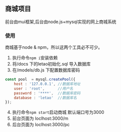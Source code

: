 ## 商城项目

前台由mui框架,后台由node.js+mysql实现的网上商城系统

### 使用

商城基于node & npm，所以这两个工具必不可少。

1. 执行命令`npm i`安装依赖
2. 将/docs 下的letao初始化.sql 导入数据库
3. 在/models/db.js 下配置数据库密码
```js
const pool  = mysql.createPool({
    host : '127.0.0.1', //数据库地址
    user : 'root',      //用户名
    password : '****',  //数据库密码
    database : 'letao'  //数据库名
});
```
4. 执行命令`npm start`启动商城 默认端口号为3000
5. 前台页面为 loclhost:3000/m
6. 后台页面为 loclhost:3000/pc
